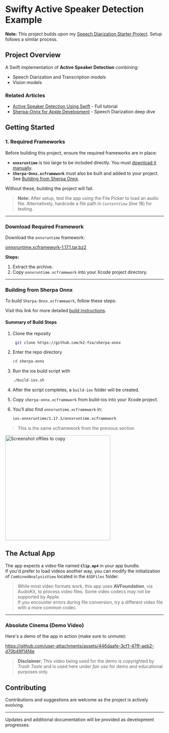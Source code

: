 # Swifty Active Speaker Detection Example 

**Note:** This project builds upon my [Speech Diarization Starter Project](https://github.com/carlosmbe/SpeechDiarizationStarter). Setup follows a similar process. 

## Project Overview

A Swift implementation of **Active Speaker Detection** combining:
- Speech Diarization and Transcription models  
- Vision models

### Related Articles  
- [Active Speaker Detection Using Swift](https://carlosmbe.hashnode.dev/active-speaker-detection-using-swift-for-ios-and-other-apple-platforms) - Full tutorial  
- [Sherpa-Onnx for Apple Development](https://carlosmbe.hashnode.dev/running-speech-models-with-swift-using-sherpa-onnx-for-apple-development) - Speech Diarization deep dive  

## Getting Started

### 1. Required Frameworks

Before building this project, ensure the required frameworks are in place:

- **`onnxruntime`** is too large to be included directly. You must [download it manually](#download-required-framework).
- **`Sherpa-Onnx.xcframework`** must also be built and added to your project. See [Building from Sherpa Onnx](#building-from-sherpa-onnx).

Without these, building the project will fail.

> **Note:** After setup, test the app using the File Picker to load an audio file. Alternatively, hardcode a file path in `ContentView` (line 18) for testing.

---

### Download Required Framework

Download the `onnxruntime` framework:

[onnxruntime.xcframework-1.17.1.tar.bz2](https://github.com/csukuangfj/onnxruntime-libs/releases/download/v1.17.1/onnxruntime.xcframework-1.17.1.tar.bz2)

**Steps:**
1. Extract the archive.
2. Copy `onnxruntime.xcframework` into your Xcode project directory.

---

### Building from Sherpa Onnx

To build `Sherpa-Onnx.xcframework`, follow these steps:

Visit this link for more detailed [build instructions](https://k2-fsa.github.io/sherpa/onnx/ios/build-sherpa-onnx-swift.html).

#### Summary of Build Steps
1. Clone the reposity 
   ```bash
    git clone https://github.com/k2-fsa/sherpa-onnx 
2. Enter the repo directory
    ```bash
    cd sherpa-onnx
   
3. Run the ios build script with
    ```bash
    ./build-ios.sh
   
4. After the script completes, a `build-ios` folder will be created.

5. Copy `sherpa-onnx.xcframework` from build-ios into your Xcode project.

6. You’ll also find `onnxruntime.xcframework` in:
    ```bash
    ios-onnxruntime/1.17.1/onnxruntime.xcframework
> This is the same xcframework from the previous section 
   
<img width="334" alt="Screenshot offiles to copy" src="https://github.com/user-attachments/assets/aa1504b1-019f-4d49-8756-86d7915c3421" />

## The Actual App

The app expects a video file named **`Clip.mp4`** in your app bundle.  
If you'd prefer to load videos another way, you can modify the initialization of `CombinedAnalysisView` located in the `ASDFiles` folder.

> While most video formats work, this app uses **AVFoundation**, via AudioKit, to process video files. Some video codecs may not be supported by Apple.  
> If you encounter errors during file conversion, try a different video file with a more common codec.

---

### Absolute Cinema (Demo Video)

Here's a demo of the app in action (make sure to unmute):

https://github.com/user-attachments/assets/446daafe-3cf1-47ff-aeb2-d70b49f14f4e

> **Disclaimer:** This video being used for the demo is copyrighted by *Trash Taste* and is used here under *fair use* for demo and educational purposes only.


## Contributing

Contributions and suggestions are welcome as the project is actively evolving.

---

Updates and additional documentation will be provided as development progresses.
